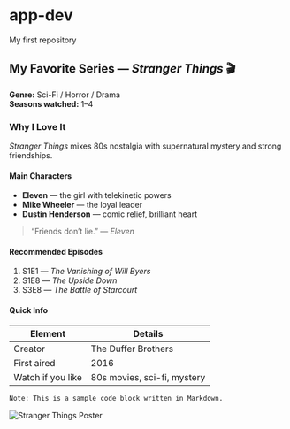 # app-dev
My first repository

## My Favorite Series — *Stranger Things* 🎬

**Genre:** Sci-Fi / Horror / Drama  
**Seasons watched:** 1–4  

### Why I Love It
*Stranger Things* mixes 80s nostalgia with supernatural mystery and strong friendships.

#### Main Characters
- **Eleven** — the girl with telekinetic powers  
- **Mike Wheeler** — the loyal leader  
- **Dustin Henderson** — comic relief, brilliant heart  

> “Friends don’t lie.” — *Eleven*  

#### Recommended Episodes
1. S1E1 — *The Vanishing of Will Byers*  
2. S1E8 — *The Upside Down*  
3. S3E8 — *The Battle of Starcourt*  

#### Quick Info
| Element | Details |
|----------|----------|
| Creator | The Duffer Brothers |
| First aired | 2016 |
| Watch if you like | 80s movies, sci-fi, mystery |

```txt
Note: This is a sample code block written in Markdown.
```

![Stranger Things Poster](https://upload.wikimedia.org/wikipedia/en/f/f7/Stranger_Things_season_4.jpg)
